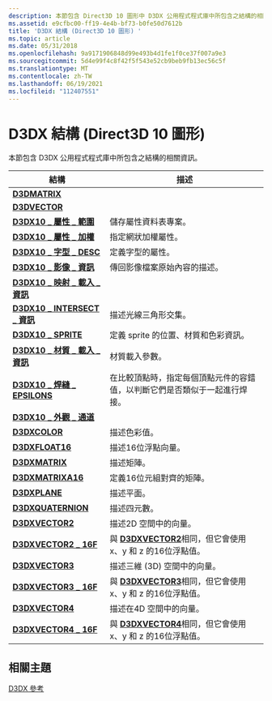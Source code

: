 ```yaml
---
description: 本節包含 Direct3D 10 圖形中 D3DX 公用程式程式庫中所包含之結構的相關資訊。
ms.assetid: e9cfbc00-ff19-4e4b-bf73-b0fe50d7612b
title: 'D3DX 結構 (Direct3D 10 圖形) '
ms.topic: article
ms.date: 05/31/2018
ms.openlocfilehash: 9a9171906848d99e493b4d1fe1f0ce37f007a9e3
ms.sourcegitcommit: 5d4e99f4c8f42f5f543e52cb9beb9fb13ec56c5f
ms.translationtype: MT
ms.contentlocale: zh-TW
ms.lasthandoff: 06/19/2021
ms.locfileid: "112407551"
---
```

# <a name="d3dx-structures-direct3d-10-graphics"></a>D3DX 結構 (Direct3D 10 圖形) 

本節包含 D3DX 公用程式程式庫中所包含之結構的相關資訊。



| 結構                                                       | 描述                                                                                                                                            |
|-----------------------------------------------------------------|--------------------------------------------------------------------------------------------------------------------------------------------------------|
| [**D3DMATRIX**](d3d10-d3dmatrix.md)                            |                                                                                                                                                        |
| [**D3DVECTOR**](d3d10-d3dvector.md)                            |                                                                                                                                                        |
| [**D3DX10 \_ 屬性 \_ 範圍**](d3dx10-attribute-range.md)      | 儲存屬性資料表專案。<br/>                                                                                                            |
| [**D3DX10 \_ 屬性 \_ 加權**](d3dx10-attribute-weights.md)  | 指定網狀加權屬性。<br/>                                                                                                           |
| [**D3DX10 \_ 字型 \_ DESC**](d3dx10-font-desc.md)                  | 定義字型的屬性。<br/>                                                                                                           |
| [**D3DX10 \_ 影像 \_ 資訊**](d3dx10-image-info.md)                | 傳回影像檔案原始內容的描述。<br/>                                                                            |
| [**D3DX10 \_ 映射 \_ 載入 \_ 資訊**](d3dx10-image-load-info.md)     |                                                                                                                                                        |
| [**D3DX10 \_ INTERSECT \_ 資訊**](d3dx10-intersect-info.md)        | 描述光線三角形交集。<br/>                                                                                                      |
| [**D3DX10 \_ SPRITE**](d3dx10-sprite.md)                         | 定義 sprite 的位置、材質和色彩資訊。<br/>                                                                            |
| [**D3DX10 \_ 材質 \_ 載入 \_ 資訊**](d3dx10-texture-load-info.md) | 材質載入參數。                                                                                                                               |
| [**D3DX10 \_ 焊縫 \_ EPSILONS**](d3dx10-weld-epsilons.md)          | 在比較頂點時，指定每個頂點元件的容錯值，以判斷它們是否類似于一起進行焊接。<br/> |
| [**D3DX10 \_ 外觀 \_ 通道**](d3dx10-skinning-channel.md)    |                                                                                                                                                        |
| [**D3DXCOLOR**](d3d10-d3dxcolor.md)                            | 描述色彩值。<br/>                                                                                                                     |
| [**D3DXFLOAT16**](d3d10-d3dxfloat16.md)                        | 描述16位浮點向量。<br/>                                                                                                   |
| [**D3DXMATRIX**](d3d10-d3dxmatrix.md)                          | 描述矩陣。<br/>                                                                                                                         |
| [**D3DXMATRIXA16**](d3d10-d3dxmatrixa16.md)                    | 定義16位元組對齊的矩陣。<br/>                                                                                                           |
| [**D3DXPLANE**](d3d10-d3dxplane.md)                            | 描述平面。<br/>                                                                                                                          |
| [**D3DXQUATERNION**](d3d10-d3dxquaternion.md)                  | 描述四元數。<br/>                                                                                                                     |
| [**D3DXVECTOR2**](d3d10-d3dxvector2.md)                        | 描述2D 空間中的向量。<br/>                                                                                                             |
| [**D3DXVECTOR2 \_ 16F**](d3d10-d3dxvector2-16f.md)               | 與 [**D3DXVECTOR2**](d3d10-d3dxvector2.md)相同，但它會使用 x、y 和 z 的16位浮點值。<br/>                               |
| [**D3DXVECTOR3**](d3d10-d3dxvector3.md)                        | 描述三維 (3D) 空間中的向量。<br/>                                                                                         |
| [**D3DXVECTOR3 \_ 16F**](d3d10-d3dxvector3-16f.md)               | 與 [**D3DXVECTOR3**](d3d10-d3dxvector3.md)相同，但它會使用 x、y 和 z 的16位浮點值。<br/>                               |
| [**D3DXVECTOR4**](d3d10-d3dxvector4.md)                        | 描述在4D 空間中的向量。<br/>                                                                                                             |
| [**D3DXVECTOR4 \_ 16F**](d3d10-d3dxvector4-16f.md)               | 與 [**D3DXVECTOR4**](d3d10-d3dxvector4.md)相同，但它會使用 x、y 和 z 的16位浮點值。<br/>                               |



 

## <a name="related-topics"></a>相關主題

<dl> <dt>

[D3DX 參考](d3d10-graphics-reference-d3dx10.md)
</dt> </dl>

 

 




